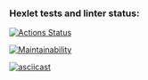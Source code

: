 ### Hexlet tests and linter status:
[![Actions Status](https://github.com/MaksimDenisov/java-project-61/workflows/hexlet-check/badge.svg)](https://github.com/MaksimDenisov/java-project-61/actions)

[![Maintainability](https://api.codeclimate.com/v1/badges/6adf070f5b56b40e90de/maintainability)](https://codeclimate.com/github/MaksimDenisov/java-project-61/maintainability)

[![asciicast](https://asciinema.org/a/564314.svg)](https://asciinema.org/a/564314)